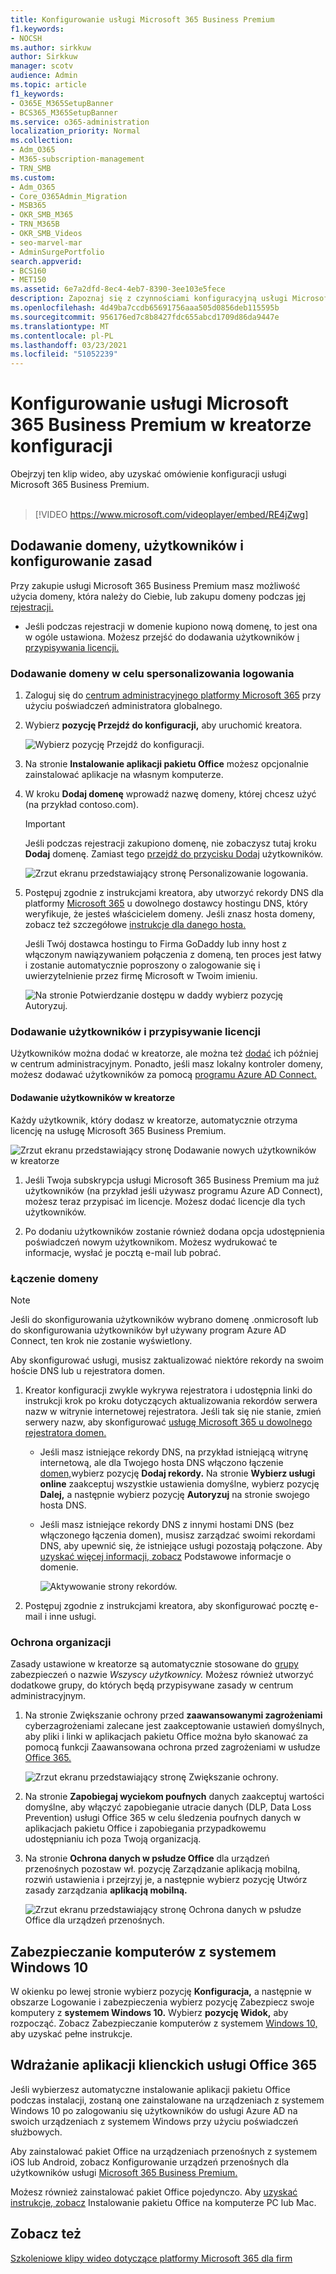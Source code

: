 ```yaml
---
title: Konfigurowanie usługi Microsoft 365 Business Premium
f1.keywords:
- NOCSH
ms.author: sirkkuw
author: Sirkkuw
manager: scotv
audience: Admin
ms.topic: article
f1_keywords:
- O365E_M365SetupBanner
- BCS365_M365SetupBanner
ms.service: o365-administration
localization_priority: Normal
ms.collection:
- Adm_O365
- M365-subscription-management
- TRN_SMB
ms.custom:
- Adm_O365
- Core_O365Admin_Migration
- MSB365
- OKR_SMB_M365
- TRN_M365B
- OKR_SMB_Videos
- seo-marvel-mar
- AdminSurgePortfolio
search.appverid:
- BCS160
- MET150
ms.assetid: 6e7a2dfd-8ec4-4eb7-8390-3ee103e5fece
description: Zapoznaj się z czynnościami konfiguracyjną usługi Microsoft 365 Business Premium, w tym dodawaniem domeny i użytkowników, konfigurowaniem zasad zabezpieczeń i nie tylko.
ms.openlocfilehash: 4d49ba7ccdb65691756aaa505d0856deb115595b
ms.sourcegitcommit: 956176ed7c8b8427fdc655abcd1709d86da9447e
ms.translationtype: MT
ms.contentlocale: pl-PL
ms.lasthandoff: 03/23/2021
ms.locfileid: "51052239"
---
```

# <a name="set-up-microsoft-365-business-premium-in-the-setup-wizard"></a>Konfigurowanie usługi Microsoft 365 Business Premium w kreatorze konfiguracji

Obejrzyj ten klip wideo, aby uzyskać omówienie konfiguracji usługi Microsoft 365 Business Premium.<br><br>

> [!VIDEO https://www.microsoft.com/videoplayer/embed/RE4jZwg] 

## <a name="add-your-domain-users-and-set-up-policies"></a>Dodawanie domeny, użytkowników i konfigurowanie zasad

Przy zakupie usługi Microsoft 365 Business Premium masz możliwość użycia domeny, która należy do Ciebie, lub zakupu domeny podczas [jej rejestracji.](sign-up.md)

- Jeśli podczas rejestracji w domenie kupiono nową domenę, to jest ona w ogóle ustawiona. Możesz przejść do dodawania użytkowników [i przypisywania licencji.](#add-users-and-assign-licenses)

### <a name="add-your-domain-to-personalize-sign-in"></a>Dodawanie domeny w celu spersonalizowania logowania

1. Zaloguj się do [centrum administracyjnego platformy Microsoft 365](https://admin.microsoft.com) przy użyciu poświadczeń administratora globalnego. 

2. Wybierz **pozycję Przejdź do konfiguracji,** aby uruchomić kreatora.

    ![Wybierz pozycję Przejdź do konfiguracji.](../media/gotosetupinadmincenter.png)

3. Na stronie **Instalowanie aplikacji pakietu Office** możesz opcjonalnie zainstalować aplikacje na własnym komputerze.
    
4. W kroku **Dodaj domenę** wprowadź nazwę domeny, której chcesz użyć (na przykład contoso.com).

    > [!IMPORTANT]
    > Jeśli podczas rejestracji zakupiono domenę, nie zobaczysz tutaj kroku **Dodaj** domenę. Zamiast tego [przejdź do przycisku Dodaj](#add-users-and-assign-licenses) użytkowników.

    ![Zrzut ekranu przedstawiający stronę Personalizowanie logowania.](../media/adddomain.png)

    
4. Postępuj zgodnie z instrukcjami kreatora, aby utworzyć rekordy DNS dla platformy [Microsoft 365](/office365/admin/get-help-with-domains/create-dns-records-at-any-dns-hosting-provider) u dowolnego dostawcy hostingu DNS, który weryfikuje, że jesteś właścicielem domeny. Jeśli znasz hosta domeny, zobacz też szczegółowe [instrukcje dla danego hosta.](/office365/admin/get-help-with-domains/set-up-your-domain-host-specific-instructions)

    Jeśli Twój dostawca hostingu to Firma [](/office365/admin/get-help-with-domains/domain-connect)GoDaddy lub inny host z włączonym nawiązywaniem połączenia z domeną, ten proces jest łatwy i zostanie automatycznie poproszony o zalogowanie się i uwierzytelnienie przez firmę Microsoft w Twoim imieniu.

    ![Na stronie Potwierdzanie dostępu w daddy wybierz pozycję Autoryzuj.](../media/godaddyauth.png)

### <a name="add-users-and-assign-licenses"></a>Dodawanie użytkowników i przypisywanie licencji

Użytkowników można dodać w kreatorze, ale można też [dodać](../admin/add-users/add-users.md) ich później w centrum administracyjnym. Ponadto, jeśli masz lokalny kontroler domeny, możesz dodawać użytkowników za pomocą [programu Azure AD Connect.](/azure/active-directory/hybrid/how-to-connect-install-express)

#### <a name="add-users-in-the-wizard"></a>Dodawanie użytkowników w kreatorze

Każdy użytkownik, który dodasz w kreatorze, automatycznie otrzyma licencję na usługę Microsoft 365 Business Premium.

![Zrzut ekranu przedstawiający stronę Dodawanie nowych użytkowników w kreatorze](../media/addnewuserspage.png)

1. Jeśli Twoja subskrypcja usługi Microsoft 365 Business Premium ma już użytkowników (na przykład jeśli używasz programu Azure AD Connect), możesz teraz przypisać im licencje. Możesz dodać licencje dla tych użytkowników.

2. Po dodaniu użytkowników zostanie również dodana opcja udostępnienia poświadczeń nowym użytkownikom. Możesz wydrukować te informacje, wysłać je pocztą e-mail lub pobrać.

### <a name="connect-your-domain"></a>Łączenie domeny

> [!NOTE]
> Jeśli do skonfigurowania użytkowników wybrano domenę .onmicrosoft lub do skonfigurowania użytkowników był używany program Azure AD Connect, ten krok nie zostanie wyświetlony.
  
Aby skonfigurować usługi, musisz zaktualizować niektóre rekordy na swoim hoście DNS lub u rejestratora domen.
  
1. Kreator konfiguracji zwykle wykrywa rejestratora i udostępnia linki do instrukcji krok po kroku dotyczących aktualizowania rekordów serwera nazw w witrynie internetowej rejestratora. Jeśli tak się nie stanie, zmień serwery nazw, aby skonfigurować [usługę Microsoft 365 u dowolnego rejestratora domen.](../admin/get-help-with-domains/change-nameservers-at-any-domain-registrar.md) 

    - Jeśli masz istniejące rekordy DNS, na przykład istniejącą witrynę internetową, ale dla Twojego hosta DNS włączono łączenie [domen,](/office365/admin/get-help-with-domains/domain-connect)wybierz pozycję **Dodaj rekordy.** Na stronie **Wybierz usługi online** zaakceptuj wszystkie ustawienia domyślne, wybierz pozycję **Dalej,** a następnie wybierz pozycję **Autoryzuj** na stronie swojego hosta DNS.
    - Jeśli masz istniejące rekordy DNS z innymi hostami DNS (bez włączonego łączenia domen), musisz zarządzać swoimi rekordami DNS, aby upewnić się, że istniejące usługi pozostają połączone. Aby [uzyskać więcej informacji, zobacz](/office365/admin/get-help-with-domains/dns-basics) Podstawowe informacje o domenie.

        ![Aktywowanie strony rekordów.](../media/activaterecords.png)

2. Postępuj zgodnie z instrukcjami kreatora, aby skonfigurować pocztę e-mail i inne usługi.

### <a name="protect-your-organization"></a>Ochrona organizacji 

Zasady ustawione w kreatorze są automatycznie stosowane do [grupy](/office365/admin/create-groups/compare-groups#security-groups) zabezpieczeń o nazwie *Wszyscy użytkownicy.* Możesz również utworzyć dodatkowe grupy, do których będą przypisywane zasady w centrum administracyjnym.

1. Na stronie Zwiększanie ochrony przed **zaawansowanymi zagrożeniami** cyberzagrożeniami zalecane jest zaakceptowanie ustawień domyślnych, aby pliki i linki w aplikacjach pakietu Office można było skanować za pomocą funkcji Zaawansowana ochrona przed zagrożeniami w usłudze [Office 365.](../security/defender-365-security/defender-for-office-365.md)

    ![Zrzut ekranu przedstawiający stronę Zwiększanie ochrony.](../media/increasetreatprotection.png)


2. Na stronie **Zapobiegaj wyciekom poufnych** danych zaakceptuj wartości domyślne, aby włączyć zapobieganie utracie danych (DLP, Data Loss Prevention) usługi Office 365 w celu śledzenia poufnych danych w aplikacjach pakietu Office i zapobiegania przypadkowemu udostępnianiu ich poza Twoją organizacją.

3. Na stronie **Ochrona danych w psłudze Office** dla urządzeń przenośnych pozostaw wł. pozycję Zarządzanie aplikacją mobilną, rozwiń ustawienia i przejrzyj je, a następnie wybierz pozycję Utwórz zasady zarządzania **aplikacją mobilną.**

    ![Zrzut ekranu przedstawiający stronę Ochrona danych w psłudze Office dla urządzeń przenośnych.](../media/protectdatainmobile.png)


## <a name="secure-windows-10-pcs"></a>Zabezpieczanie komputerów z systemem Windows 10

W okienku po lewej stronie wybierz pozycję **Konfiguracja,** a następnie w obszarze Logowanie i zabezpieczenia wybierz pozycję Zabezpiecz swoje komputery z **systemem Windows 10.** Wybierz **pozycję Widok,** aby rozpocząć. Zobacz Zabezpieczanie komputerów z systemem [Windows 10,](secure-win-10-pcs.md) aby uzyskać pełne instrukcje.

## <a name="deploy-office-365-client-apps"></a>Wdrażanie aplikacji klienckich usługi Office 365

Jeśli wybierzesz automatyczne instalowanie aplikacji pakietu Office podczas instalacji, zostaną one zainstalowane na urządzeniach z systemem Windows 10 po zalogowaniu się użytkowników do usługi Azure AD na swoich urządzeniach z systemem Windows przy użyciu poświadczeń służbowych.

Aby zainstalować pakiet Office na urządzeniach przenośnych z systemem iOS lub Android, zobacz Konfigurowanie urządzeń przenośnych dla użytkowników usługi [Microsoft 365 Business Premium.](set-up-mobile-devices.md)

Możesz również zainstalować pakiet Office pojedynczo. Aby [uzyskać instrukcje, zobacz](https://support.microsoft.com/office/4414eaaf-0478-48be-9c42-23adc4716658) Instalowanie pakietu Office na komputerze PC lub Mac.

## <a name="see-also"></a>Zobacz też

[Szkoleniowe klipy wideo dotyczące platformy Microsoft 365 dla firm](https://support.microsoft.com/office/6ab4bbcd-79cf-4000-a0bd-d42ce4d12816)
